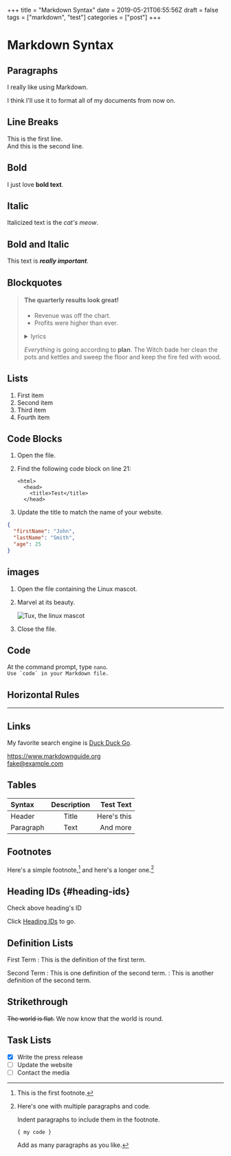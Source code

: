 +++
title = "Markdown Syntax"
date = 2019-05-21T06:55:56Z
draft = false
tags = ["markdown", "test"]
categories = ["post"]
+++

# Markdown Syntax

## Paragraphs

I really like using Markdown.

I think I'll use it to format all of my documents from now on.

## Line Breaks

This is the first line.  
And this is the second line. 

## Bold

I just love **bold text**.

## Italic

Italicized text is the *cat's meow*.

## Bold and Italic

This text is ***really important***.

## Blockquotes

> #### The quarterly results look great!
>
> - Revenue was off the chart.
> - Profits were higher than ever.
>
> <details>
>   <summary>lyrics</summary>
>   Life's a dance, we all have to do
> </details>
>
> *Everything* is going according to **plan**.
> The Witch bade her clean the pots and kettles and sweep the floor and keep the fire fed with wood.

## Lists

1. First item
2. Second item
3. Third item
4. Fourth item

## Code Blocks

1.  Open the file.
2.  Find the following code block on line 21:

        <html>
          <head>
            <title>Test</title>
          </head>

3.  Update the title to match the name of your website.

```json
{
  "firstName": "John",
  "lastName": "Smith",
  "age": 25
}
```

## images
1.  Open the file containing the Linux mascot.
2.  Marvel at its beauty.

    ![Tux, the linux mascot](https://d33wubrfki0l68.cloudfront.net/e7ed9fe4bafe46e275c807d63591f85f9ab246ba/e2d28/assets/images/tux.png "Tux, the linux mascot")

3. Close the file.

## Code

At the command prompt, type `nano`.  
``Use `code` in your Markdown file.``

## Horizontal Rules

---

## Links

My favorite search engine is [Duck Duck Go](https://duckduckgo.com "The best search engine for privacy").

<https://www.markdownguide.org>  
<fake@example.com>

## Tables

| Syntax      | Description | Test Text     |
| :---        |    :----:   |          ---: |
| Header      | Title       | Here's this   |
| Paragraph   | Text        | And more      |


## Footnotes

Here's a simple footnote,[^1] and here's a longer one.[^bignote]

[^1]: This is the first footnote.

[^bignote]: Here's one with multiple paragraphs and code.

    Indent paragraphs to include them in the footnote.

    `{ my code }`

    Add as many paragraphs as you like.

## Heading IDs {#heading-ids}

Check above heading's ID

Click [Heading IDs](#heading-ids) to go.

## Definition Lists

First Term
: This is the definition of the first term.

Second Term
: This is one definition of the second term.
: This is another definition of the second term.

## Strikethrough

~~The world is flat.~~ We now know that the world is round.

## Task Lists

- [x] Write the press release
- [ ] Update the website
- [ ] Contact the media
